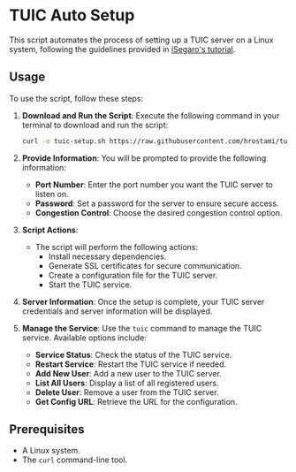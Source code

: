 # TUIC Auto Setup

This script automates the process of setting up a TUIC server on a Linux system, following the guidelines provided in [iSegaro's tutorial](https://telegra.ph/How-to-start-the-TUIC-v5-protocol-with-iSegaro-08-26).

## Usage

To use the script, follow these steps:

1. **Download and Run the Script**: Execute the following command in your terminal to download and run the script:
   
   ```bash
   curl -o tuic-setup.sh https://raw.githubusercontent.com/hrostami/tuic-setup/master/setup.sh && sudo bash tuic-setup.sh
   ```

2. **Provide Information**: You will be prompted to provide the following information:
   - **Port Number**: Enter the port number you want the TUIC server to listen on.
   - **Password**: Set a password for the server to ensure secure access.
   - **Congestion Control**: Choose the desired congestion control option.

3. **Script Actions**:
   - The script will perform the following actions:
     - Install necessary dependencies.
     - Generate SSL certificates for secure communication.
     - Create a configuration file for the TUIC server.
     - Start the TUIC service.

4. **Server Information**: Once the setup is complete, your TUIC server credentials and server information will be displayed.

5. **Manage the Service**: Use the `tuic` command to manage the TUIC service. Available options include:
   - **Service Status**: Check the status of the TUIC service.
   - **Restart Service**: Restart the TUIC service if needed.
   - **Add New User**: Add a new user to the TUIC server.
   - **List All Users**: Display a list of all registered users.
   - **Delete User**: Remove a user from the TUIC server.
   - **Get Config URL**: Retrieve the URL for the configuration.

## Prerequisites

- A Linux system.
- The `curl` command-line tool.
